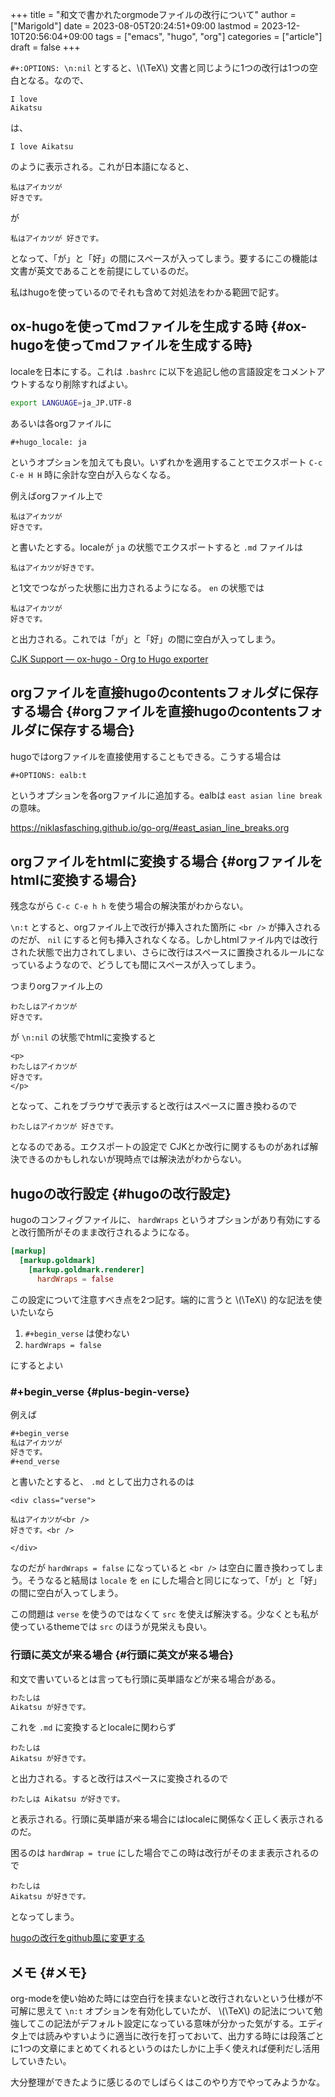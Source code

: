 +++
title = "和文で書かれたorgmodeファイルの改行について"
author = ["Marigold"]
date = 2023-08-05T20:24:51+09:00
lastmod = 2023-12-10T20:56:04+09:00
tags = ["emacs", "hugo", "org"]
categories = ["article"]
draft = false
+++

`#+:OPTIONS: \n:nil` とすると、\\(\TeX\\) 文書と同じように1つの改行は1つの空白となる。なので、

```nil
I love
Aikatsu
```

は、

```nil
I love Aikatsu
```

のように表示される。これが日本語になると、

```nil
私はアイカツが
好きです。
```

が

```nil
私はアイカツが 好きです。
```

となって、「が」と「好」の間にスペースが入ってしまう。要するにこの機能は文書が英文であることを前提にしているのだ。

私はhugoを使っているのでそれも含めて対処法をわかる範囲で記す。


## ox-hugoを使ってmdファイルを生成する時 {#ox-hugoを使ってmdファイルを生成する時}

localeを日本にする。これは `.bashrc` に以下を追記し他の言語設定をコメントアウトするなり削除すればよい。

```bash
export LANGUAGE=ja_JP.UTF-8
```

あるいは各orgファイルに

```nil
#+hugo_locale: ja
```

というオプションを加えても良い。いずれかを適用することでエクスポート `C-c C-e H H` 時に余計な空白が入らなくなる。

例えばorgファイル上で

```nil
私はアイカツが
好きです。
```

と書いたとする。localeが `ja` の状態でエクスポートすると `.md` ファイルは

```nil
私はアイカツが好きです。
```

と1文でつながった状態に出力されるようになる。 `en` の状態では

```nil
私はアイカツが
好きです。
```

と出力される。これでは「が」と「好」の間に空白が入ってしまう。

[CJK Support — ox-hugo - Org to Hugo exporter](https://ox-hugo.scripter.co/doc/cjk-support/)


## orgファイルを直接hugoのcontentsフォルダに保存する場合 {#orgファイルを直接hugoのcontentsフォルダに保存する場合}

hugoではorgファイルを直接使用することもできる。こうする場合は

```nil
#+OPTIONS: ealb:t
```

というオプションを各orgファイルに追加する。ealbは `east asian line break` の意味。

<https://niklasfasching.github.io/go-org/#east_asian_line_breaks.org>


## orgファイルをhtmlに変換する場合 {#orgファイルをhtmlに変換する場合}

残念ながら `C-c C-e h h` を使う場合の解決策がわからない。

`\n:t` とすると、orgファイル上で改行が挿入された箇所に `<br />` が挿入されるのだが、
`nil` にすると何も挿入されなくなる。しかしhtmlファイル内では改行された状態で出力されてしまい、さらに改行はスペースに置換されるルールになっているようなので、どうしても間にスペースが入ってしまう。

つまりorgファイル上の

```nil
わたしはアイカツが
好きです。
```

が `\n:nil` の状態でhtmlに変換すると

```nil
<p>
わたしはアイカツが
好きです。
</p>
```

となって、これをブラウザで表示すると改行はスペースに置き換わるので

```nil
わたしはアイカツが 好きです。
```

となるのである。エクスポートの設定で
CJKとか改行に関するものがあれば解決できるのかもしれないが現時点では解決法がわからない。


## hugoの改行設定 {#hugoの改行設定}

hugoのコンフィグファイルに、 `hardWraps` というオプションがあり有効にすると改行箇所がそのまま改行されるようになる。

```toml
[markup]
  [markup.goldmark]
    [markup.goldmark.renderer]
      hardWraps = false
```

この設定について注意すべき点を2つ記す。端的に言うと \\(\TeX\\) 的な記法を使いたいなら

1.  `#+begin_verse` は使わない
2.  `hardWraps = false`

にするとよい


### #+begin_verse {#plus-begin-verse}

例えば

```org
#+begin_verse
私はアイカツが
好きです。
#+end_verse
```

と書いたとすると、 `.md` として出力されるのは

```nil
<div class="verse">

私はアイカツが<br />
好きです。<br />

</div>
```

なのだが `hardWraps = false` になっていると `<br />` は空白に置き換わってしまう。そうなると結局は `locale` を `en` にした場合と同じになって、「が」と「好」の間に空白が入ってしまう。

この問題は `verse` を使うのではなくて `src` を使えば解決する。少なくとも私が使っているthemeでは `src` のほうが見栄えも良い。


### 行頭に英文が来る場合 {#行頭に英文が来る場合}

和文で書いているとは言っても行頭に英単語などが来る場合がある。

```org
わたしは
Aikatsu が好きです。
```

これを `.md` に変換するとlocaleに関わらず

```nil
わたしは
Aikatsu が好きです。
```

と出力される。すると改行はスペースに変換されるので

```nil
わたしは Aikatsu が好きです。
```

と表示される。行頭に英単語が来る場合にはlocaleに関係なく正しく表示されるのだ。

困るのは `hardWrap = true` にした場合でこの時は改行がそのまま表示されるので

```nil
わたしは
Aikatsu が好きです。
```

となってしまう。

[hugoの改行をgithub風に変更する](https://blog.blackcoffy.net/posts/configure-hugo-newline)


## メモ {#メモ}

org-modeを使い始めた時には空白行を挟まないと改行されないという仕様が不可解に思えて `\n:t` オプションを有効化していたが、 \\(\TeX\\) の記法について勉強してこの記法がデフォルト設定になっている意味が分かった気がする。エディタ上では読みやすいように適当に改行を打っておいて、出力する時には段落ごとに1つの文章にまとめてくれるというのはたしかに上手く使えれば便利だし活用していきたい。

大分整理ができたように感じるのでしばらくはこのやり方でやってみようかな。
